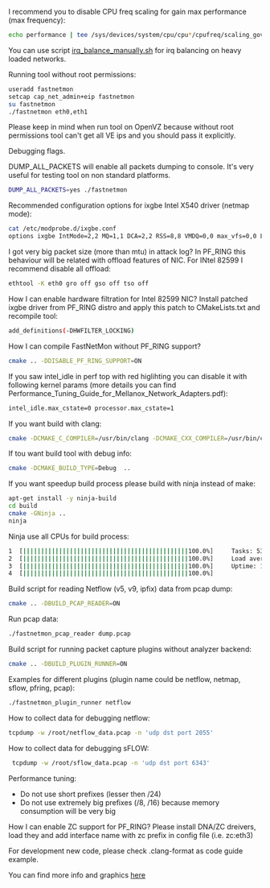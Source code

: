 I recommend you to disable CPU freq scaling for gain max performance (max frequency):
```bash
echo performance | tee /sys/devices/system/cpu/cpu*/cpufreq/scaling_governor
```

You can use script [irq_balance_manually.sh](https://github.com/FastVPSEestiOu/fastnetmon/blob/master/src/irq_balance_manually.sh) for irq balancing on heavy loaded networks.

Running tool without root permissions:
```bash
useradd fastnetmon
setcap cap_net_admin+eip fastnetmon
su fastnetmon
./fastnetmon eth0,eth1
```

Please keep in mind when run tool on OpenVZ because without root permissions tool can't get all VE ips and you should pass it explicitly.

Debugging flags.

DUMP_ALL_PACKETS will enable all packets dumping to console. It's very useful for testing tool on non standard platforms.

```bash
DUMP_ALL_PACKETS=yes ./fastnetmon
```

Recommended configuration options for ixgbe Intel X540 driver (netmap mode):
```bash
cat /etc/modprobe.d/ixgbe.conf
options ixgbe IntMode=2,2 MQ=1,1 DCA=2,2 RSS=8,8 VMDQ=0,0 max_vfs=0,0 L2LBen=0,0 InterruptThrottleRate=1,1 FCoE=0,0 LRO=1,1 allow_unsupported_sfp=0,0
```

I got very big packet size (more than mtu) in attack log? In PF_RING this behaviour will be related with offload features of NIC. For INtel 82599 I recommend disable all offload:
```bash
ethtool -K eth0 gro off gso off tso off
```

How I can enable hardware filtration for Intel 82599 NIC? Install patched ixgbe driver from PF_RING distro and apply this patch to CMakeLists.txt and recompile tool:
```bash
add_definitions(-DHWFILTER_LOCKING)
```

How I can compile FastNetMon without PF_RING support?
```bash
cmake .. -DDISABLE_PF_RING_SUPPORT=ON
```

If you saw intel_idle in perf top with red higlihting you can disable it with following kernel params (more details you can find Performance_Tuning_Guide_for_Mellanox_Network_Adapters.pdf):
```bash
intel_idle.max_cstate=0 processor.max_cstate=1
```

If you want build with clang:
```bash
cmake -DCMAKE_C_COMPILER=/usr/bin/clang -DCMAKE_CXX_COMPILER=/usr/bin/clang++ ..
```

If tou want build tool with debug info:
```bash
cmake -DCMAKE_BUILD_TYPE=Debug  ..
```

If you want speedup build process please build with ninja instead of make:
```bash
apt-get install -y ninja-build
cd build
cmake -GNinja ..
ninja
```

Ninja use all CPUs for build process:
```bash
1  [||||||||||||||||||||||||||||||||||||||||||||||100.0%]     Tasks: 53, 103 thr, 64 kthr; 6 running
2  [||||||||||||||||||||||||||||||||||||||||||||||100.0%]     Load average: 1.32 0.45 0.19 
3  [||||||||||||||||||||||||||||||||||||||||||||||100.0%]     Uptime: 1 day, 12:58:40
4  [||||||||||||||||||||||||||||||||||||||||||||||100.0%]
```

Build script for reading Netflow (v5, v9, ipfix) data from pcap dump:
```bash
cmake .. -DBUILD_PCAP_READER=ON
```

Run pcap data:
```bash
./fastnetmon_pcap_reader dump.pcap
```

Build script for running packet capture plugins without analyzer backend:
```bash
cmake .. -DBUILD_PLUGIN_RUNNER=ON
```

Examples for different plugins (plugin name could be netflow, netmap, sflow, pfring, pcap):
```bash
./fastnetmon_plugin_runner netflow
```

How to collect data for debugging netflow:
```bash
tcpdump -w /root/netflow_data.pcap -n 'udp dst port 2055' 
```

How to collect data for debugging sFLOW:
```bash
 tcpdump -w /root/sflow_data.pcap -n 'udp dst port 6343'
```

Performance tuning:
- Do not use short prefixes (lesser then /24)
- Do not use extremely big prefixes (/8, /16) because memory consumption will be very big

How I can enable ZC support for PF_RING? Please install DNA/ZC dreivers, load they and add interface name with zc prefix in config file (i.e. zc:eth3)

For development new code, please check .clang-format as code guide example.

You can find more info and graphics [here](http://forum.nag.ru/forum/index.php?showtopic=89703)
